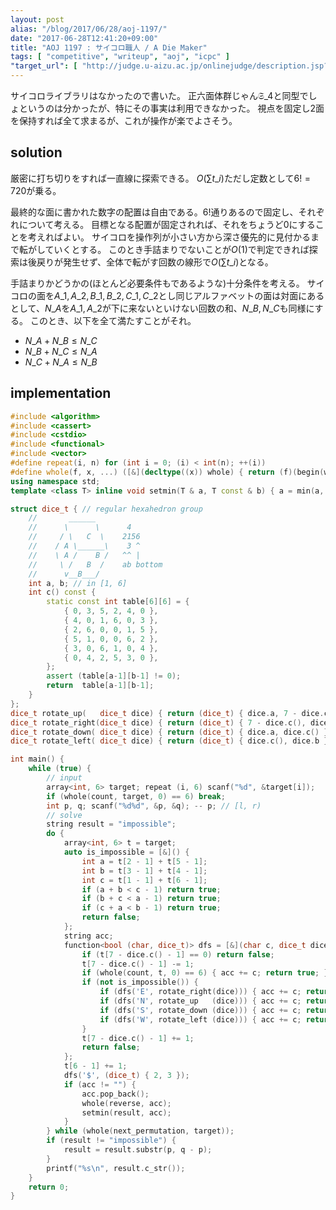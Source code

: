 ```yaml
---
layout: post
alias: "/blog/2017/06/28/aoj-1197/"
date: "2017-06-28T12:41:20+09:00"
title: "AOJ 1197 : サイコロ職人 / A Die Maker"
tags: [ "competitive", "writeup", "aoj", "icpc" ]
"target_url": [ "http://judge.u-aizu.ac.jp/onlinejudge/description.jsp?id=1197" ]
---
```


サイコロライブラリはなかったので書いた。
正六面体群じゃん$\mathfrak{S}\_4$と同型でしょというのは分かったが、特にその事実は利用できなかった。
視点を固定し$2$面を保持すれば全て求まるが、これが操作が楽でよさそう。

## solution

厳密に打ち切りをすれば一直線に探索できる。
$O(\sum t\_i)$ただし定数として$6! = 720$が乗る。

最終的な面に書かれた数字の配置は自由である。$6!$通りあるので固定し、それぞれについて考える。
目標となる配置が固定されれば、それをちょうど$0$にすることを考えればよい。
サイコロを操作列が小さい方から深さ優先的に見付かるまで転がしていくとする。
このとき手詰まりでないことが$O(1)$で判定できれば探索は後戻りが発生せず、全体で転がす回数の線形で$O(\sum t\_i)$となる。

手詰まりかどうかの(ほとんど必要条件もであるような)十分条件を考える。
サイコロの面を$A\_1, A\_2, B\_1, B\_2, C\_1, C\_2$とし同じアルファベットの面は対面にあるとして、$N\_A$を$A\_1, A\_2$が下に来ないといけない回数の和、$N\_B, N\_C$も同様にする。
このとき、以下を全て満たすことがそれ。

-   $N\_A + N\_B \le N\_C$
-   $N\_B + N\_C \le N\_A$
-   $N\_C + N\_A \le N\_B$

## implementation

``` c++
#include <algorithm>
#include <cassert>
#include <cstdio>
#include <functional>
#include <vector>
#define repeat(i, n) for (int i = 0; (i) < int(n); ++(i))
#define whole(f, x, ...) ([&](decltype((x)) whole) { return (f)(begin(whole), end(whole), ## __VA_ARGS__); })(x)
using namespace std;
template <class T> inline void setmin(T & a, T const & b) { a = min(a, b); }

struct dice_t { // regular hexahedron group
    //       ______
    //      \      \      4
    //     / \   C  \    2156
    //    / A \______\    3 ^
    //    \ A /    B /   ^^ |
    //     \ /   B  /    ab bottom
    //      v__B___/
    int a, b; // in [1, 6]
    int c() const {
        static const int table[6][6] = {
            { 0, 3, 5, 2, 4, 0 },
            { 4, 0, 1, 6, 0, 3 },
            { 2, 6, 0, 0, 1, 5 },
            { 5, 1, 0, 0, 6, 2 },
            { 3, 0, 6, 1, 0, 4 },
            { 0, 4, 2, 5, 3, 0 },
        };
        assert (table[a-1][b-1] != 0);
        return  table[a-1][b-1];
    }
};
dice_t rotate_up(   dice_t dice) { return (dice_t) { dice.a, 7 - dice.c() }; }
dice_t rotate_right(dice_t dice) { return (dice_t) { 7 - dice.c(), dice.b }; }
dice_t rotate_down( dice_t dice) { return (dice_t) { dice.a, dice.c() }; }
dice_t rotate_left( dice_t dice) { return (dice_t) { dice.c(), dice.b }; }

int main() {
    while (true) {
        // input
        array<int, 6> target; repeat (i, 6) scanf("%d", &target[i]);
        if (whole(count, target, 0) == 6) break;
        int p, q; scanf("%d%d", &p, &q); -- p; // [l, r)
        // solve
        string result = "impossible";
        do {
            array<int, 6> t = target;
            auto is_impossible = [&]() {
                int a = t[2 - 1] + t[5 - 1];
                int b = t[3 - 1] + t[4 - 1];
                int c = t[1 - 1] + t[6 - 1];
                if (a + b < c - 1) return true;
                if (b + c < a - 1) return true;
                if (c + a < b - 1) return true;
                return false;
            };
            string acc;
            function<bool (char, dice_t)> dfs = [&](char c, dice_t dice) {
                if (t[7 - dice.c() - 1] == 0) return false;
                t[7 - dice.c() - 1] -= 1;
                if (whole(count, t, 0) == 6) { acc += c; return true; }
                if (not is_impossible()) {
                    if (dfs('E', rotate_right(dice))) { acc += c; return true; }
                    if (dfs('N', rotate_up   (dice))) { acc += c; return true; }
                    if (dfs('S', rotate_down (dice))) { acc += c; return true; }
                    if (dfs('W', rotate_left (dice))) { acc += c; return true; }
                }
                t[7 - dice.c() - 1] += 1;
                return false;
            };
            t[6 - 1] += 1;
            dfs('$', (dice_t) { 2, 3 });
            if (acc != "") {
                acc.pop_back();
                whole(reverse, acc);
                setmin(result, acc);
            }
        } while (whole(next_permutation, target));
        if (result != "impossible") {
            result = result.substr(p, q - p);
        }
        printf("%s\n", result.c_str());
    }
    return 0;
}
```
